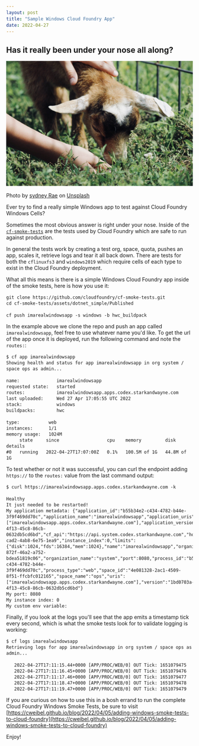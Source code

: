 ```yaml
---
layout: post
title: "Sample Windows Cloud Foundry App"
date: 2022-04-27
---
```


## Has it really been under your nose all along?

![pic](https://raw.githubusercontent.com/cweibel/ghost_blog_pics/master/sydney-rae--jRJJMr5vBE-unsplash.jpg)

Photo by [sydney Rae](https://unsplash.com/@srz?utm_source=unsplash&utm_medium=referral&utm_content=creditCopyText) on [Unsplash](https://unsplash.com)



Ever try to find a really simple Windows app to test against Cloud Foundry Windows Cells?  

Sometimes the most obvious answer is right under your nose.  Inside of the [`cf-smoke-tests`](https://github.com/cloudfoundry/cf-smoke-tests) are the tests used by Cloud Foundry which are safe to run against production.  

In general the tests work by creating a test org, space, quota, pushes an app, scales it, retrieve logs and tear it all back down.  There are tests for both the `cflinuxfs3` and `windows2019` which require cells of each type to exist in the Cloud Foundry deployment. 

What all this means is there is a simple Windows Cloud Foundry app inside of the smoke tests, here is how you use it:

```
git clone https://github.com/cloudfoundry/cf-smoke-tests.git
cd cf-smoke-tests/assets/dotnet_simple/Published

cf push imarealwindowsapp -s windows -b hwc_buildpack
```

In the example above we clone the repo and push an app called `imarealwindowsapp`, feel free to use whatever name you'd like.  To get the url of the app once it is deployed, run the following command and note the `routes:`:

```
$ cf app imarealwindowsapp
Showing health and status for app imarealwindowsapp in org system / space ops as admin...

name:              imarealwindowsapp
requested state:   started
routes:            imarealwindowsapp.apps.codex.starkandwayne.com
last uploaded:     Wed 27 Apr 17:05:55 UTC 2022
stack:             windows
buildpacks:        hwc

type:           web
instances:      1/1
memory usage:   1024M
     state     since                  cpu    memory         disk          details
#0   running   2022-04-27T17:07:00Z   0.1%   100.5M of 1G   44.8M of 1G
```

To test whether or not it was successful, you can curl the endpoint adding `https://` to the `routes:` value from the last command output:

```
$ curl https://imarealwindowsapp.apps.codex.starkandwayne.com -k

Healthy
It just needed to be restarted!
My application metadata: {"application_id":"b55b34e2-c434-4782-b44e-3f9f469dd70c","application_name":"imarealwindowsapp","application_uris":["imarealwindowsapp.apps.codex.starkandwayne.com"],"application_version":"1bd0703a-4f13-45c8-86cb-0632db5cd6bd","cf_api":"https://api.system.codex.starkandwayne.com","host":"0.0.0.0","instance_id":"f56eaa45-cad2-4ab8-6e75-1ea9","instance_index":0,"limits":{"disk":1024,"fds":16384,"mem":1024},"name":"imarealwindowsapp","organization_id":"d396b0c6-872f-46a2-a752-bdea51819c06","organization_name":"system","port":8080,"process_id":"b55b34e2-c434-4782-b44e-3f9f469dd70c","process_type":"web","space_id":"4e081328-2ac1-4509-8f51-ffcbfc012165","space_name":"ops","uris":["imarealwindowsapp.apps.codex.starkandwayne.com"],"version":"1bd0703a-4f13-45c8-86cb-0632db5cd6bd"}
My port: 8080
My instance index: 0
My custom env variable:

```

Finally, if you look at the logs you'll see that the app emits a timestamp tick every second, which is what the smoke tests look for to validate logging is working:

```
$ cf logs imarealwindowsapp
Retrieving logs for app imarealwindowsapp in org system / space ops as admin...

   2022-04-27T17:11:15.44+0000 [APP/PROC/WEB/0] OUT Tick: 1651079475
   2022-04-27T17:11:16.45+0000 [APP/PROC/WEB/0] OUT Tick: 1651079476
   2022-04-27T17:11:17.46+0000 [APP/PROC/WEB/0] OUT Tick: 1651079477
   2022-04-27T17:11:18.47+0000 [APP/PROC/WEB/0] OUT Tick: 1651079478
   2022-04-27T17:11:19.47+0000 [APP/PROC/WEB/0] OUT Tick: 1651079479
```

If you are curious on how to use this in a bosh errand to run the complete Cloud Foundry Windows Smoke Tests, be sure to visit [https://cweibel.github.io/blog/2022/04/05/adding-windows-smoke-tests-to-cloud-foundry](https://cweibel.github.io/blog/2022/04/05/adding-windows-smoke-tests-to-cloud-foundry)


Enjoy!  
